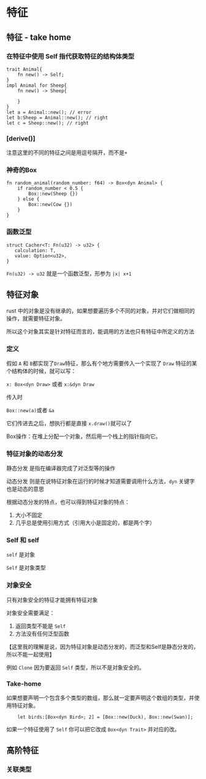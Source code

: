 # 特征

## 特征 - take home

###  在特征中使用 Self 指代获取特征的结构体类型

```
trait Animal{
	fn new() -> Self;
}
impl Animal for Sheep{
	fn new() -> Sheep{
	
	}
}
let a = Animal::new(); // error
let b:Sheep = Animal::new(); // right
let c = Sheep::new(); // right
```

### [derive()]

注意这里的不同的特征之间是用逗号隔开，而不是`+`

### 神奇的Box

```
fn random_animal(random_number: f64) -> Box<dyn Animal> {
    if random_number < 0.5 {
        Box::new(Sheep {})
    } else {
        Box::new(Cow {})
    }
}
```

### 函数泛型

```
struct Cacher<T: Fn(u32) -> u32> {
   calculation: T,
   value: Option<u32>,
}
```

`Fn(u32) -> u32` 就是一个函数泛型，形参为 `|x| x+1`



## 特征对象

rust 中的对象是没有继承的，如果想要遍历多个不同的对象，并对它们做相同的操作，就需要特征对象。

所以这个对象其实是针对特征而言的，能调用的方法也只有特征中所定义的方法

### 定义

假如 `A` 和 `B`都实现了`Draw`特征，那么有个地方需要传入一个实现了 `Draw` 特征的某个结构体的时候，就可以写：

`x: Box<dyn Draw>`	或者 `x:&dyn Draw`

传入时

`Box::new(a)`或者 `&a`

它们传进去之后，想执行都是直接 `x.draw()`就可以了

Box操作：在堆上分配一个对象，然后用一个栈上的指针指向它。



### 特征对象的动态分发

静态分发 是指在编译器完成了对泛型等的操作

动态分发 则是在说特征对象在运行的时候才知道需要调用什么方法，`dyn` 关键字也是动态的意思

根据动态分发的特点，也可以得到特征对象的特点：

1. 大小不固定
2. 几乎总是使用引用方式（引用大小是固定的，都是两个字）



### Self 和 self

`self` 是对象

`Self` 是对象类型



### 对象安全

只有对象安全的特征才能拥有特征对象

对象安全需要满足：

1. 返回类型不能是 `Self`
2. 方法没有任何泛型函数

【这里我的理解是说，因为特征对象是动态分发的，而泛型和Self是静态分发的，所以不能一起使用】

例如 `Clone` 因为要返回 `Self` 类型，所以不是对象安全的。



### Take-home

如果想要声明一个包含多个类型的数组，那么就一定要声明这个数组的类型，并使用特征对象。

`    let birds:[Box<dyn Bird>; 2] = [Box::new(Duck), Box::new(Swan)];`



如果一个特征使用了 `Self` 你可以把它改成 `Box<dyn Trait>` 并对应的改。



## 高阶特征

### 关联类型

